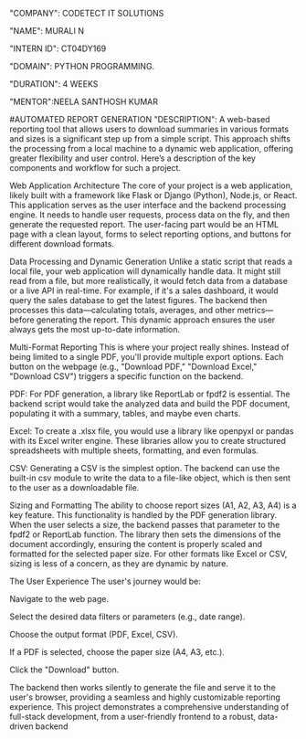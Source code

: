 "COMPANY": CODETECT IT SOLUTIONS

"NAME": MURALI N

"INTERN ID": CT04DY169

"DOMAIN": PYTHON PROGRAMMING.

"DURATION": 4 WEEKS

"MENTOR":NEELA SANTHOSH KUMAR

#AUTOMATED REPORT GENERATION
"DESCRIPTION":
A web-based reporting tool that allows users to download summaries in various formats and sizes is a significant step up from a simple script. This approach shifts the processing from a local machine to a dynamic web application, offering greater flexibility and user control. Here’s a description of the key components and workflow for such a project.

Web Application Architecture
The core of your project is a web application, likely built with a framework like Flask or Django (Python), Node.js, or React. This application serves as the user interface and the backend processing engine. It needs to handle user requests, process data on the fly, and then generate the requested report. The user-facing part would be an HTML page with a clean layout, forms to select reporting options, and buttons for different download formats.

Data Processing and Dynamic Generation
Unlike a static script that reads a local file, your web application will dynamically handle data. It might still read from a file, but more realistically, it would fetch data from a database or a live API in real-time. For example, if it's a sales dashboard, it would query the sales database to get the latest figures. The backend then processes this data—calculating totals, averages, and other metrics—before generating the report. This dynamic approach ensures the user always gets the most up-to-date information.

Multi-Format Reporting
This is where your project really shines. Instead of being limited to a single PDF, you'll provide multiple export options. Each button on the webpage (e.g., "Download PDF," "Download Excel," "Download CSV") triggers a specific function on the backend.

PDF: For PDF generation, a library like ReportLab or fpdf2 is essential. The backend script would take the analyzed data and build the PDF document, populating it with a summary, tables, and maybe even charts.

Excel: To create a .xlsx file, you would use a library like openpyxl or pandas with its Excel writer engine. These libraries allow you to create structured spreadsheets with multiple sheets, formatting, and even formulas.

CSV: Generating a CSV is the simplest option. The backend can use the built-in csv module to write the data to a file-like object, which is then sent to the user as a downloadable file.

Sizing and Formatting
The ability to choose report sizes (A1, A2, A3, A4) is a key feature. This functionality is handled by the PDF generation library. When the user selects a size, the backend passes that parameter to the fpdf2 or ReportLab function. The library then sets the dimensions of the document accordingly, ensuring the content is properly scaled and formatted for the selected paper size. For other formats like Excel or CSV, sizing is less of a concern, as they are dynamic by nature.

The User Experience
The user's journey would be:

Navigate to the web page.

Select the desired data filters or parameters (e.g., date range).

Choose the output format (PDF, Excel, CSV).

If a PDF is selected, choose the paper size (A4, A3, etc.).

Click the "Download" button.

The backend then works silently to generate the file and serve it to the user's browser, providing a seamless and highly customizable reporting experience. This project demonstrates a comprehensive understanding of full-stack development, from a user-friendly frontend to a robust, data-driven backend
